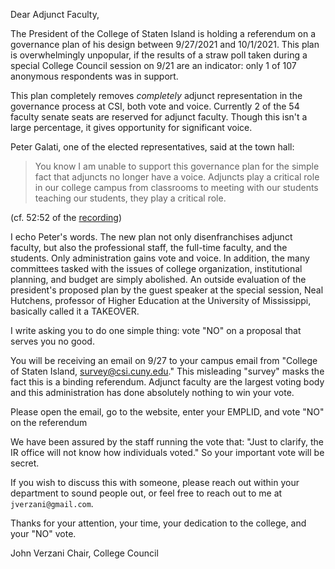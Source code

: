 Dear Adjunct Faculty,

The President of the College of Staten Island is holding a referendum on a governance plan of his design between 9/27/2021 and 10/1/2021. This plan is overwhelmingly unpopular, if the results of a straw poll taken during a special College Council session on 9/21 are an indicator: only 1 of 107 anonymous respondents was in support.

This plan completely removes *completely* adjunct representation in the governance process at CSI, both vote and voice. Currently 2 of the 54 faculty senate seats are reserved for adjunct faculty. Though this isn't a large percentage, it gives opportunity for significant voice.

Peter Galati, one of the elected representatives, said at the town hall:

> You know I am unable to support this governance plan for the simple fact that adjuncts no longer have a voice. Adjuncts play a critical role in our college campus from classrooms to meeting with our students teaching our students, they play a critical role.

(cf. 52:52 of the [recording](https://us02web.zoom.us/rec/share/1479DUbQdB5rGOxFZgLRxPJktHpyFeSQrME9HdW1Hhm6awb7HKd4M6ik-b5tTKAj.XIS4fdtYP7V3oSJz?startTime=1632248701000))

I echo Peter's words. The new plan not only disenfranchises adjunct faculty, but also the professional staff, the full-time faculty, and the students. Only administration gains vote and voice. In addition, the many committees tasked with the issues of college organization, institutional planning, and budget are simply abolished. An outside evaluation of the president's proposed plan by the guest speaker at the special session, Neal Hutchens, professor of Higher Education at the University of Mississippi, basically called it a TAKEOVER.

I write asking you to do one simple thing: vote "NO" on a proposal that serves you no good.

You will be receiving an email on 9/27 to your campus email from "College of Staten Island, survey@csi.cuny.edu." This misleading "survey" masks the fact this is a binding referendum. Adjunct faculty are the largest voting body and this administration has done absolutely nothing to win your vote.

Please open the email, go to the website, enter your EMPLID, and vote "NO" on the referendum

We have been assured by the staff running the vote that: "Just to clarify, the IR office will not know how individuals voted." So your important vote will be secret.

If you wish to discuss this with someone, please reach out within your department to sound people out, or feel free to reach out to me at `jverzani@gmail.com`.

Thanks for your attention, your time, your dedication to the college, and your "NO" vote.

John Verzani
Chair, College Council
